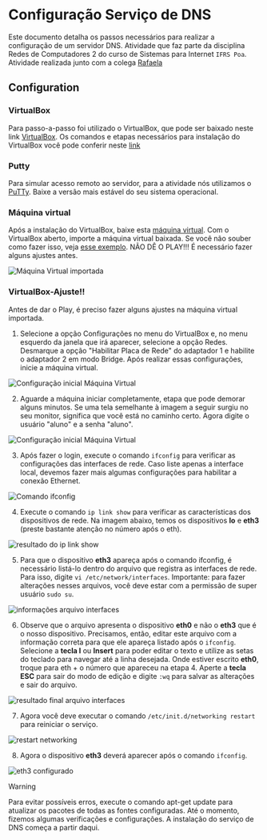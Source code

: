 # Configuração Serviço de DNS

Este documento detalha os passos necessários para realizar a configuração de um servidor DNS. Atividade que faz parte da disciplina Redes de Computadores 2 do curso de Sistemas para Internet `IFRS Poa`. Atividade realizada junto com a colega [Rafaela](https://github.com/rafcristina152)


## Configuration

### VirtualBox

Para passo-a-passo foi utilizado o VirtualBox, que pode ser baixado neste link [VirtualBox](https://www.virtualbox.org/wiki/Downloads). Os comandos e etapas necessários para instalação do VirtualBox você pode conferir neste [link](https://www.techtudo.com.br/dicas-e-tutoriais/noticia/2013/03/descubra-como-instalar-o-virtualbox-e-seu-pacote-de-extensoes-e-facil.html)

### Putty

Para simular acesso remoto ao servidor, para a atividade nós utilizamos o [PuTTy](https://www.putty.org/). Baixe a versão mais estável do seu sistema operacional. 

### Máquina virtual

Após a instalação do VirtualBox, baixe esta [máquina virtual](http://www.pop-rs.rnp.br/~cesar/Redes-EAD-12.04.ova). Com o VirtualBox aberto, importe a máquina virtual baixada. Se você não souber como fazer isso, veja [esse exemplo](https://www.youtube.com/watch?v=b74I9f9SNx0). NÃO DÊ O PLAY!!! É necessário fazer alguns ajustes antes.

![Máquina Virtual importada](./Imagem1.PNG)

### VirtualBox-Ajuste!!

Antes de dar o Play, é preciso fazer alguns ajustes na máquina virtual importada.

1.  Selecione a opção Configurações no menu do VirtualBox e, no menu esquerdo da janela que irá aparecer, selecione a opção Redes. Desmarque a opção "Habilitar Placa de Rede" do adaptador 1 e habilite o adaptador 2 em modo Bridge.
Após realizar essas configurações, inicie a máquina virtual.

![Configuração inicial Máquina Virtual](./Imagem2.PNG)

2.  Aguarde a máquina iniciar completamente, etapa que pode demorar alguns minutos. Se uma tela semelhante à imagem a seguir surgiu no seu monitor, significa que você está no caminho certo.
Agora digite o usuário "aluno" e a senha "aluno". 

![Configuração inicial Máquina Virtual](./Imagem3.PNG)

3.  Após fazer o login, execute o comando `ifconfig` para verificar as configurações das interfaces de rede. Caso liste apenas a interface local, devemos fazer mais algumas configurações para habilitar a conexão Ethernet.

![Comando ifconfig](./Imagem4.PNG)

4.  Execute o comando `ip link show` para verificar as características dos dispositivos de rede. Na imagem abaixo, temos os dispositivos **lo** e **eth3** (preste bastante atenção no número após o eth).

![resultado do ip link show](./Imagem5.PNG)

5.  Para que o dispositivo **eth3** apareça após o comando ifconfig, é necessário listá-lo dentro do arquivo que registra as interfaces de rede. Para isso, digite `vi /etc/network/interfaces`. Importante: para fazer alterações nesses arquivos, você deve estar com a permissão de super usuário `sudo su`.

![informações arquivo interfaces](./Imagem6.PNG)

6.  Observe que o arquivo apresenta o dispositivo **eth0** e não o **eth3** que é o nosso dispositivo. Precisamos, então, editar este arquivo com a informação correta para que ele apareça listado após o `ifconfig`. Selecione a **tecla I** ou **Insert** para poder editar o texto e utilize as setas do teclado para navegar até a linha desejada. Onde estiver escrito **eth0**, troque para eth + o número que apareceu na etapa 4. Aperte a **tecla ESC** para sair do modo de edição e digite `:wq` para salvar as alterações e sair do arquivo.

![resultado final arquivo interfaces](./Imagem7.PNG)

7.  Agora você deve executar o comando `/etc/init.d/networking restart` para reiniciar o serviço.

![restart networking](./Imagem8.PNG)

8.  Agora o dispositivo **eth3** deverá aparecer após o comando `ifconfig`.

![eth3 configurado](./Imagem9.PNG)

> [!WARNING]
> Para evitar possíveis erros, execute o comando apt-get update para atualizar os pacotes de todas as fontes configuradas.
> Até o momento, fizemos algumas verificações e configurações. A instalação do serviço de DNS começa a partir daqui.

